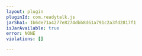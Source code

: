 ```yaml
---
layout: plugin
pluginId: com.readytalk.js
jarSha1: 1b6de71a4277e8274dbb8d61a791c2a3fd2817f1
isJarAvailable: true
error: NONE
violations: []

---
```


